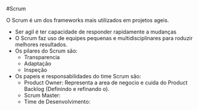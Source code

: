 #Scrum

O Scrum é um dos frameworks mais utilizados em projetos ageis.

 - Ser agil é ter capacidade de responder rapidamente a mudanças
 - O Scrum faz uso de equipes pequenas e multidisciplinares para roduzir melhores resultados.
 - Os pilares do Scrum são:
	 - Transparencia
	 - Adaptação
	 - Inspeção
 - Os papeis e responsabilidades do time Scrum são:
	 - Product Owner: Representa a area de negocio e cuida do Product Backlog (Definindo e refinando o).
	 - Scrum Master: 
	 - Time de Desenvolvimento: 